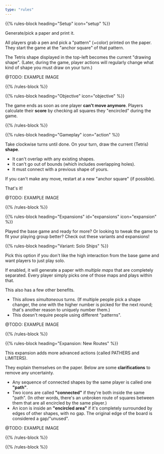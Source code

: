 ```yaml
---
type: "rules"
---
```


{{% rules-block heading="Setup" icon="setup" %}}

Generate/pick a paper and print it.

All players grab a pen and pick a "pattern" (+color) printed on the paper. They start the game at the "anchor square" of that pattern.

The Tetris shape displayed in the top-left becomes the current "drawing shape". (Later, during the game, player actions will regularly change what kind of shape you must draw on your turn.)

@TODO: EXAMPLE IMAGE

{{% /rules-block %}}

{{% rules-block heading="Objective" icon="objective" %}}

The game ends as soon as one player **can't move anymore**. Players calculate their **score** by checking all squares they "encircled" during the game.

{{% /rules-block %}}

{{% rules-block heading="Gameplay" icon="action" %}}

Take clockwise turns until done. On your turn, draw the current (Tetris) **shape**.

* It can't overlap with any existing shapes.
* It can't go out of bounds (which includes overlapping holes).
* It must connect with a previous shape of yours.

If you can't make any move, restart at a new "anchor square" (if possible).

That's it!

@TODO: EXAMPLE IMAGE

{{% /rules-block %}}

{{% rules-block heading="Expansions" id="expansions" icon="expansion" %}}

Played the base game and ready for more? Or looking to tweak the game to fit your playing group better? Check out these variants and expansions!

{{% rules-block heading="Variant: Solo Ships" %}}

Pick this option if you don't like the high interaction from the base game and want players to just play solo.

If enabled, it will generate a paper with _multiple maps_ that are completely separated. Every player simply picks one of those maps and plays within that. 

This also has a few other benefits.

* This allows _simultaneous_ turns. (If multiple people pick a shape changer, the one with the higher number is picked for the next round; that's another reason to uniquely number them.)
* This doesn't require people using different "patterns".

@TODO: EXAMPLE IMAGE

{{% /rules-block %}}

{{% rules-block heading="Expansion: New Routes" %}}

This expansion adds more advanced actions (called PATHERS and LIMITERS). 

They explain themselves on the paper. Below are some **clarifications** to remove any uncertainty.

* Any sequence of connected shapes by the same player is called one **"path"**.
* Two icons are called **"connected"** if they're both inside the same "path". (In other words, there's an unbroken route of squares between them that are all encircled by the same player.)
* An icon is inside an **"encircled area"** if it's completely surrounded by edges of other shapes, with no gap. The original edge of the board is considered a gap/"unused".

@TODO: EXAMPLE IMAGE

{{% /rules-block %}}


{{% /rules-block %}}


